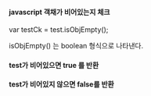 #### javascript 객채가 비어있는지 체크

var testCk = test.isObjEmpty();

isObjEmpty() 는 boolean 형식으로 나타낸다.

#### test가 비어있으면 true 를 반환
#### test가 비어있지 않으면 false를 반환
